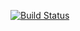 [![Build Status](https://travis-ci.org/MariaSoloveva/rep2.svg?branch=master)](https://travis-ci.org/MariaSoloveva/rep2)

